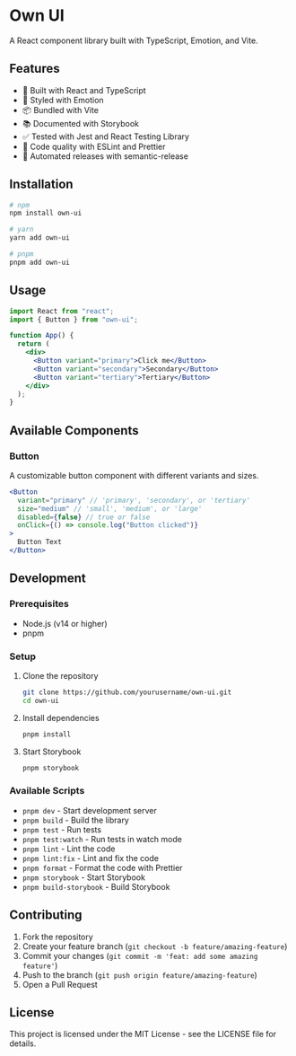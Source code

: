 # Own UI

A React component library built with TypeScript, Emotion, and Vite.

## Features

- 🚀 Built with React and TypeScript
- 💅 Styled with Emotion
- 📦 Bundled with Vite
- 📚 Documented with Storybook
- ✅ Tested with Jest and React Testing Library
- 🧹 Code quality with ESLint and Prettier
- 🔄 Automated releases with semantic-release

## Installation

```bash
# npm
npm install own-ui

# yarn
yarn add own-ui

# pnpm
pnpm add own-ui
```

## Usage

```jsx
import React from "react";
import { Button } from "own-ui";

function App() {
  return (
    <div>
      <Button variant="primary">Click me</Button>
      <Button variant="secondary">Secondary</Button>
      <Button variant="tertiary">Tertiary</Button>
    </div>
  );
}
```

## Available Components

### Button

A customizable button component with different variants and sizes.

```jsx
<Button
  variant="primary" // 'primary', 'secondary', or 'tertiary'
  size="medium" // 'small', 'medium', or 'large'
  disabled={false} // true or false
  onClick={() => console.log("Button clicked")}
>
  Button Text
</Button>
```

## Development

### Prerequisites

- Node.js (v14 or higher)
- pnpm

### Setup

1. Clone the repository

   ```bash
   git clone https://github.com/yourusername/own-ui.git
   cd own-ui
   ```

2. Install dependencies

   ```bash
   pnpm install
   ```

3. Start Storybook
   ```bash
   pnpm storybook
   ```

### Available Scripts

- `pnpm dev` - Start development server
- `pnpm build` - Build the library
- `pnpm test` - Run tests
- `pnpm test:watch` - Run tests in watch mode
- `pnpm lint` - Lint the code
- `pnpm lint:fix` - Lint and fix the code
- `pnpm format` - Format the code with Prettier
- `pnpm storybook` - Start Storybook
- `pnpm build-storybook` - Build Storybook

## Contributing

1. Fork the repository
2. Create your feature branch (`git checkout -b feature/amazing-feature`)
3. Commit your changes (`git commit -m 'feat: add some amazing feature'`)
4. Push to the branch (`git push origin feature/amazing-feature`)
5. Open a Pull Request

## License

This project is licensed under the MIT License - see the LICENSE file for details.
